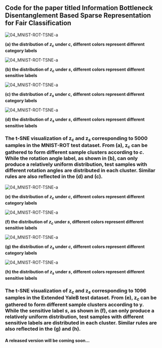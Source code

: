 ## Code for the paper  titled Information Bottleneck Disentanglement Based Sparse Representation for Fair Classification


![04_MNIST-ROT-TSNE-a](./res/04_MNIST-ROT-TSNE-a.jpg)

**(a) the distribution of $z_c$ under $c$, different colors represent different category labels** 

![04_MNIST-ROT-TSNE-a](./res/04_MNIST-ROT-TSNE-b.jpg)      

**(b) the distribution of $z_c$ under $s$, different colors represent different sensitive labels** 

![04_MNIST-ROT-TSNE-a](./res/04_MNIST-ROT-TSNE-c.jpg)       

**(c) the distribution of $z_s$ under $c$, different colors represent different category labels** 

![04_MNIST-ROT-TSNE-a](./res/04_MNIST-ROT-TSNE-d.jpg)        

**(d) the distribution of $z_s$ under $s$, different colors represent different sensitive labels** 

### The t-SNE visualization of $\mathbf{z}_c$ and $\mathbf{z}_s$ corresponding to 5000 samples in the MNIST-ROT test dataset. From (a), $\mathbf{z}_{c}$ can be gathered to form different sample clusters according to $c$. While the rotation angle label, as shown in (b), can only produce a relatively uniform distribution, test samples with different rotation angles are distributed in each cluster. Similar rules are also reflected in the (d) and (c).

![04_MNIST-ROT-TSNE-a](./res/07_yaleb-TSNE-a.jpg)

**(e) the distribution of $z_c$ under $c$, different colors represent different category labels** 

![04_MNIST-ROT-TSNE-a](./res/07_yaleb-TSNE-b.jpg)      

**(f) the distribution of $z_c$ under $s$, different colors represent different sensitive labels** 

![04_MNIST-ROT-TSNE-a](./res/07_yaleb-TSNE-c.jpg)       

**(g) the distribution of $z_s$ under $c$, different colors represent different category labels** 

![04_MNIST-ROT-TSNE-a](./res/07_yaleb-TSNE-d.jpg)        

**(h) the distribution of $z_s$ under $s$, different colors represent different sensitive labels** 

### The t-SNE visualization of $\mathbf{z}_c$ and $\mathbf{z}_s$ corresponding to 1096 samples in the Extended YaleB test dataset. From (e), $\mathbf{z}_{c}$ can be gathered to form different sample clusters according to y. While the sensitive label $s$, as shown in (f), can only produce a relatively uniform distribution, test samples with different sensitive labels are distributed in each cluster. Similar rules are also reflected in the (g) and (h).


#### A released version will be coming soon...
